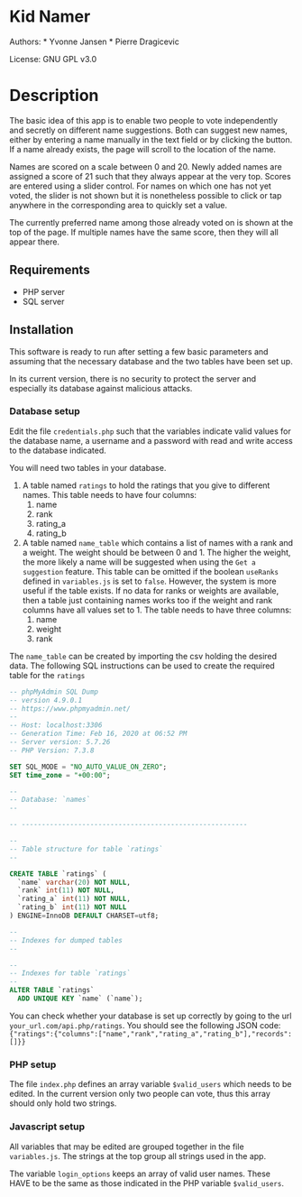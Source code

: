 # Kid Namer

Authors:
	* Yvonne Jansen
	* Pierre Dragicevic

License: GNU GPL v3.0

# Description

The basic idea of this app is to enable two people to vote independently and secretly on different name suggestions. Both can suggest new names, either by entering a name manually in the text field or by clicking the button. If a name already exists, the page will scroll to the location of the name. 

Names are scored on a scale between 0 and 20. Newly added names are assigned a score of 21 such that they always appear at the very top. Scores are entered using a slider control. For names on which one has not yet voted, the slider is not shown but it is nonetheless possible to click or tap anywhere in the corresponding area to quickly set a value.

The currently preferred name among those already voted on is shown at the top of the page. If multiple names have the same score, then they will all appear there. 

## Requirements

* PHP server
* SQL server

## Installation

This software is ready to run after setting a few basic parameters and assuming that the necessary database and the two tables have been set up.

In its current version, there is no security to protect the server and especially its database against malicious attacks. 

### Database setup

Edit the file `credentials.php` such that the variables indicate valid values for the database name, a username and a password with read and write access to the database indicated.

You will need two tables in your database. 
1. A table named `ratings` to hold the ratings that you give to different names. This table needs to have four columns:
	1. name
	1. rank
	1. rating_a
	1. rating_b
1. A table named `name_table` which contains a list of names with a rank and a weight. The weight should be between 0 and 1. The higher the weight, the more likely a name will be suggested when using the `Get a suggestion` feature. This table can be omitted if the boolean `useRanks` defined in `variables.js` is set to `false`. However, the system is more useful if the table exists. If no data for ranks or weights are available, then a table just containing names works too if the weight and rank columns have all values set to 1. The table needs to have three columns:
	1. name
	1. weight
	1. rank

The `name_table` can be created by importing the csv holding the desired data. The following SQL instructions can be used to create the required table for the `ratings`
```SQL
-- phpMyAdmin SQL Dump
-- version 4.9.0.1
-- https://www.phpmyadmin.net/
--
-- Host: localhost:3306
-- Generation Time: Feb 16, 2020 at 06:52 PM
-- Server version: 5.7.26
-- PHP Version: 7.3.8

SET SQL_MODE = "NO_AUTO_VALUE_ON_ZERO";
SET time_zone = "+00:00";

--
-- Database: `names`
--

-- --------------------------------------------------------

--
-- Table structure for table `ratings`
--

CREATE TABLE `ratings` (
  `name` varchar(20) NOT NULL,
  `rank` int(11) NOT NULL,
  `rating_a` int(11) NOT NULL,
  `rating_b` int(11) NOT NULL
) ENGINE=InnoDB DEFAULT CHARSET=utf8;

--
-- Indexes for dumped tables
--

--
-- Indexes for table `ratings`
--
ALTER TABLE `ratings`
  ADD UNIQUE KEY `name` (`name`);
```

You can check whether your database is set up correctly by going to the url `your_url.com/api.php/ratings`. You should see the following JSON code:
`{"ratings":{"columns":["name","rank","rating_a","rating_b"],"records":[]}}`

### PHP setup

The file `index.php` defines an array variable `$valid_users` which needs to be edited. In the current version only two people can vote, thus this array should only hold two strings.

### Javascript setup

All variables that may be edited are grouped together in the file `variables.js`. The strings at the top group all strings used in the app. 

The variable `login_options` keeps an array of valid user names. These HAVE to be the same as those indicated in the PHP variable `$valid_users`.
